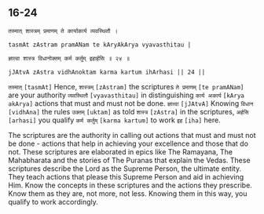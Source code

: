 ## 16-24


```shloka-sa
तस्मात् शास्त्रम् प्रमाणम् ते कार्याकार्य व्यवस्थितौ ।
```
```shloka-sa-hk
tasmAt zAstram pramANam te kAryAkArya vyavasthitau |
```
```shloka-sa
ज्ञात्वा शास्त्र विधानोक्तम् कर्म कर्तुम् इहार्हसि ॥ २४ ॥
```
```shloka-sa-hk
jJAtvA zAstra vidhAnoktam karma kartum ihArhasi || 24 ||
```

`तस्मात्` `[tasmAt]` Hence, `शास्त्रम्` `[zAstram]` the scriptures `ते प्रमाणम्` `[te pramANam]` are your authority `व्यवस्थितौ` `[vyavasthitau]` in distinguishing `कार्य अकार्य` `[kArya akArya]` actions that must and must not be done. `ज्ञात्वा` `[jJAtvA]` Knowing `विधान` `[vidhAna]` the rules `उक्तम्` `[uktam]` as told `शास्त्र` `[zAstra]` in the scriptures, `अर्हसि` `[arhasi]` you qualify `कर्म कर्तुम्` `[karma kartum]` to work `इह` `[iha]` here.

The scriptures are the authority in calling out actions that must and must not be done - actions that help in achieving your excellence and those that do not. 
These scriptures are elaborated in epics like The Ramayana, The Mahabharata and the stories of The Puranas that explain the Vedas. These scriptures describe the Lord as the Supreme Person, the ultimate entity. They teach actions that please this Supreme Person and aid in achieving Him.
Know the concepts in these scriptures and the actions they prescribe. Know them as they are, not more, not less. Knowing them in this way, you qualify to work accordingly.


